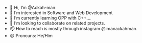 - 👋 Hi, I’m @Ackah-man
- 👀 I’m interested in Software and Web Development
- 🌱 I’m currently learning OPP with C++....
- 💞️ I’m looking to collaborate on related projects.
- 📫 How to reach is mostly through instagram @imanackahman.
- 😄 Pronouns: He/Him

<!---
Ackah-man/Ackah-man is a ✨ special ✨ repository because its `README.md` (this file) appears on your GitHub profile.
You can click the Preview link to take a look at your changes.
--->
